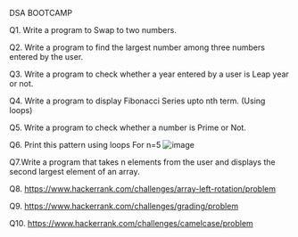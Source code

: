 DSA BOOTCAMP
 
Q1. Write a program to Swap to two numbers.

Q2. Write a program to find the largest number among three numbers entered by the user.

Q3. Write a program to check whether a year entered by a user is Leap year or not.

Q4. Write a program to display Fibonacci Series upto nth term. (Using loops)

Q5. Write a program to check whether a number is Prime or Not.

Q6. Print this pattern using loops For n=5
	![image](https://user-images.githubusercontent.com/68948773/132104788-7047abe3-df1b-42c5-930c-0f8cc8c75e17.png)

Q7.Write a program that takes n elements from the user and displays the second largest element of an array.

Q8. https://www.hackerrank.com/challenges/array-left-rotation/problem

Q9. https://www.hackerrank.com/challenges/grading/problem

Q10.  https://www.hackerrank.com/challenges/camelcase/problem
